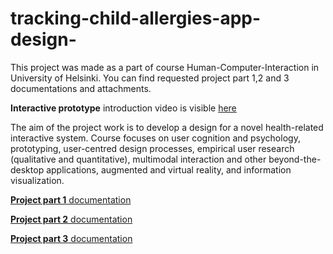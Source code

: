 # tracking-child-allergies-app-design-

This project was made as a part of course Human-Computer-Interaction in University of Helsinki. You can find requested project part 1,2 and 3 documentations and attachments. 


**Interactive prototype** introduction video is visible [here](
https://github.com/millalin/tracking-child-allergies-app-design-/blob/main/attachments/allergy_app_demo_video.mp4)



The aim of the project work is to develop a design for a novel health-related interactive system. Course focuses on user cognition and psychology, prototyping, user-centred design processes, empirical user research (qualitative and quantitative), multimodal interaction and other beyond-the-desktop applications, augmented and virtual reality, and information visualization.


[**Project part 1** documentation](https://github.com/millalin/tracking-child-allergies-app-design-/blob/main/Project_design_and_documentation/project_part1.pdf) 


[**Project part 2** documentation](https://github.com/millalin/tracking-child-allergies-app-design-/blob/main/Project_design_and_documentation/project_part2_Lintunen_2.pdf)


[**Project part 3** documentation](https://github.com/millalin/tracking-child-allergies-app-design-/blob/main/Project_design_and_documentation/project_part_3_design_iterations.pdf) 





